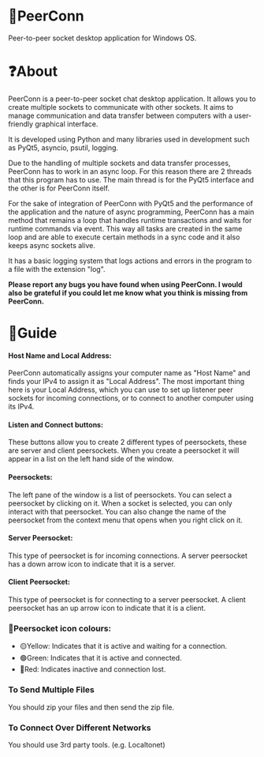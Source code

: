 # :electric_plug:PeerConn
 Peer-to-peer socket desktop application for Windows OS.
# :question:About
PeerConn is a peer-to-peer socket chat desktop application. It allows you to create multiple sockets to communicate with other sockets. It aims to manage communication and data transfer between computers with a user-friendly graphical interface.

It is developed using Python and many libraries used in development such as PyQt5, asyncio, psutil, logging. 

Due to the handling of multiple sockets and data transfer processes, PeerConn has to work in an async loop. For this reason there are 2 threads that this program has to use. The main thread is for the PyQt5 interface and the other is for PeerConn itself. 

For the sake of integration of PeerConn with PyQt5 and the performance of the application and the nature of async programming, PeerConn has a main method that remains a loop that handles runtime transactions and waits for runtime commands via event. This way all tasks are created in the same loop and are able to execute certain methods in a sync code and it also keeps async sockets alive.

It has a basic logging system that logs actions and errors in the program to a file with the extension "log".

**Please report any bugs you have found when using PeerConn. I would also be grateful if you could let me know what you think is missing from PeerConn.**
# :closed_book:Guide
#### Host Name and Local Address:
PeerConn automatically assigns your computer name as "Host Name" and finds your IPv4 to assign it as "Local Address". The most important thing here is your Local Address, which you can use to set up listener peer sockets for incoming connections, or to connect to another computer using its IPv4.

#### Listen and Connect buttons:
These buttons allow you to create 2 different types of peersockets, these are server and client peersockets. When you create a peersocket it will appear in a list on the left hand side of the window.

#### Peersockets:
The left pane of the window is a list of peersockets. You can select a peersocket by clicking on it. When a socket is selected, you can only interact with that peersocket. You can also change the name of the peersocket from the context menu that opens when you right click on it.

#### Server Peersocket:
This type of peersocket is for incoming connections. A server peersocket has a down arrow icon to indicate that it is a server.

#### Client Peersocket:
This type of peersocket is for connecting to a server peersocket. A client peersocket has an up arrow icon to indicate that it is a client.

### :small_red_triangle_down:Peersocket icon colours:
- :yellow_circle:Yellow: Indicates that it is active and waiting for a connection.
- :green_circle:Green: Indicates that it is active and connected.
- :red_circle:Red: Indicates inactive and connection lost.

### To Send Multiple Files
You should zip your files and then send the zip file.
### To Connect Over Different Networks
You should use 3rd party tools. (e.g. Localtonet)

